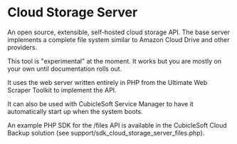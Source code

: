 # Cloud Storage Server
An open source, extensible, self-hosted cloud storage API.  The base server implements a complete file system similar to Amazon Cloud Drive and other providers.

This tool is "experimental" at the moment.  It works but you are mostly on your own until documentation rolls out.

It uses the web server written entirely in PHP from the Ultimate Web Scraper Toolkit to implement the API.

It can also be used with CubicleSoft Service Manager to have it automatically start up when the system boots.

An example PHP SDK for the /files API is available in the CubicleSoft Cloud Backup solution (see support/sdk_cloud_storage_server_files.php).
